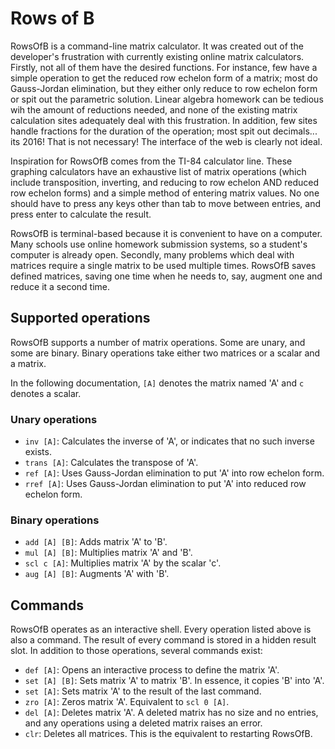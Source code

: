 # Rows of B

RowsOfB is a command-line matrix calculator. It was created out of the developer's frustration with currently existing online matrix calculators. Firstly, not all of them have the desired functions. For instance, few have a simple operation to get the reduced row echelon form of a matrix; most do Gauss-Jordan elimination, but they either only reduce to row echelon form or spit out the parametric solution. Linear algebra homework can be tedious wih the amount of reductions needed, and none of the existing matrix calculation sites adequately deal with this frustration. In addition, few sites handle fractions for the duration of the operation; most spit out decimals... its 2016! That is not necessary! The interface of the web is clearly not ideal.

Inspiration for RowsOfB comes from the TI-84 calculator line. These graphing calculators have an exhaustive list of matrix operations (which include transposition, inverting, and reducing to row echelon AND reduced row echelon forms) and a simple method of entering matrix values. No one should have to press any keys other than tab to move between entries, and press enter to calculate the result.

RowsOfB is terminal-based because it is convenient to have on a computer. Many schools use online homework submission systems, so a student's computer is already open. Secondly, many problems which deal with matrices require a single matrix to be used multiple times. RowsOfB saves defined matrices, saving one time when he needs to, say, augment one and reduce it a second time.

## Supported operations

RowsOfB supports a number of matrix operations. Some are unary, and some are binary. Binary operations take either two matrices or a scalar and a matrix.

In the following documentation, `[A]` denotes the matrix named 'A' and `c` denotes a scalar.

### Unary operations
 - `inv [A]`: Calculates the inverse of 'A', or indicates that no such inverse exists.
 - `trans [A]`: Calculates the transpose of 'A'.
 - `ref [A]`: Uses Gauss-Jordan elimination to put 'A' into row echelon form.
 - `rref [A]`: Uses Gauss-Jordan elimination to put 'A' into reduced row echelon form.

### Binary operations
 - `add [A] [B]`: Adds matrix 'A' to 'B'.
 - `mul [A] [B]`: Multiplies matrix 'A' and 'B'.
 - `scl c [A]`: Multiplies matrix 'A' by the scalar 'c'.
 - `aug [A] [B]`: Augments 'A' with 'B'.

## Commands

RowsOfB operates as an interactive shell. Every operation listed above is also a command. The result of every command is stored in a hidden result slot. In addition to those operations, several commands exist:

 - `def [A]`: Opens an interactive process to define the matrix 'A'.
 - `set [A] [B]`: Sets matrix 'A' to matrix 'B'. In essence, it copies 'B' into 'A'.
 - `set [A]`: Sets matrix 'A' to the result of the last command.
 - `zro [A]`: Zeros matrix 'A'. Equivalent to `scl 0 [A]`.
 - `del [A]`: Deletes matrix 'A'. A deleted matrix has no size and no entries, and any operations using a deleted matrix raises an error.
 - `clr`: Deletes all matrices. This is the equivalent to restarting RowsOfB.